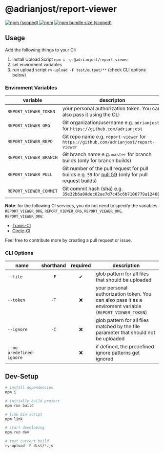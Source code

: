 # @adrianjost/report-viewer

[![npm (scoped)](https://img.shields.io/npm/v/@adrianjost/report-viewer.svg) ![npm](https://img.shields.io/npm/dy/@adrianjost/report-viewer.svg)](https://www.npmjs.com/package/@adrianjost/report-viewer)
[![npm bundle size (scoped)](https://img.shields.io/bundlephobia/min/@adrianjost/report-viewer.svg)](https://bundlephobia.com/result?p=@adrianjost/report-viewer)

## Usage

Add the following things to your CI:

1. Install Upload Script `npm i -g @adrianjost/report-viewer`
2. set enviroment variables
3. run upload script `rv-upload -F test/output/**` (check CLI options below)

### Enviroment Variables

variable               | descripton
-----------------------|---------------------------------------------------------------------------------------------------------------------------------------------------------------
`REPORT_VIEWER_TOKEN`  | your personal authorization token. You can also pass it using the CLI
`REPORT_VIEWER_ORG`    | Git organization/username e.g. `adrianjost` for `https://github.com/adrianjost`
`REPORT_VIEWER_REPO`   | Git repo name e.g. `report-viewer` for `https://github.com/adrianjost/report-viewer`
`REPORT_VIEWER_BRANCH` | Git branch name e.g. `master` for branch builds (only for branch builds)
`REPORT_VIEWER_PULL`   | Git number of the pull request for pull builds e.g. `59` for [pull 59](https://github.com/adrianjost/Curriculum-Vitae/pull/59)  (only for pull request builds)
`REPORT_VIEWER_COMMIT` | Git commit hash (sha) e.g. `35e32b6a00dec02ae7d7c45c6b7106779a124685`

**Note**: for the following CI services, you do not need to specify the variables `REPORT_VIEWER_ORG`, `REPORT_VIEWER_ORG`, `REPORT_VIEWER_ORG`, `REPORT_VIEWER_ORG`:
- [Travis-CI](https://travis-ci.com)
- [Circle-CI](https://circleci.com)
<!-- - [GitHub Actions](https://github.com/features/actions) -->

Feel free to contribute more by creating a pull request or issue.

### CLI Options

name                     | shorthand | required | description
-------------------------|:---------:|:--------:|---------------------------------------------------------------------------------------------------------
`--file`                 |   `-F`    |    ✔     | glob pattern for all files that should be uploaded
`--token`                |   `-T`    |    ❌     | your personal authorization token. You can also pass it as a enviroment variable (`REPORT_VIEWER_TOKEN`)
`--ignore`               |   `-I`    |    ❌     | glob pattern for all files matched by the file parameter that should not be uploaded
`--no-predefined-ignore` |           |    ❌     | if defined, the predefined ignore patterns get ignored


## Dev-Setup

```bash
# install dependencies
npm i

# initially build project
npm run build

# link bin script
npm link

# start developing
npm run dev

# test current build
rv-upload -F dist/*.js
```
